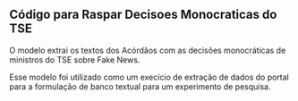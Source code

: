 ## Código para Raspar Decisoes Monocraticas do TSE

O modelo extrai os textos dos Acórdãos com as decisões monocráticas de ministros do TSE sobre Fake News.

Esse modelo foi utilizado como um execício de extração de dados do portal para a formulação de banco textual para um experimento de pesquisa.


